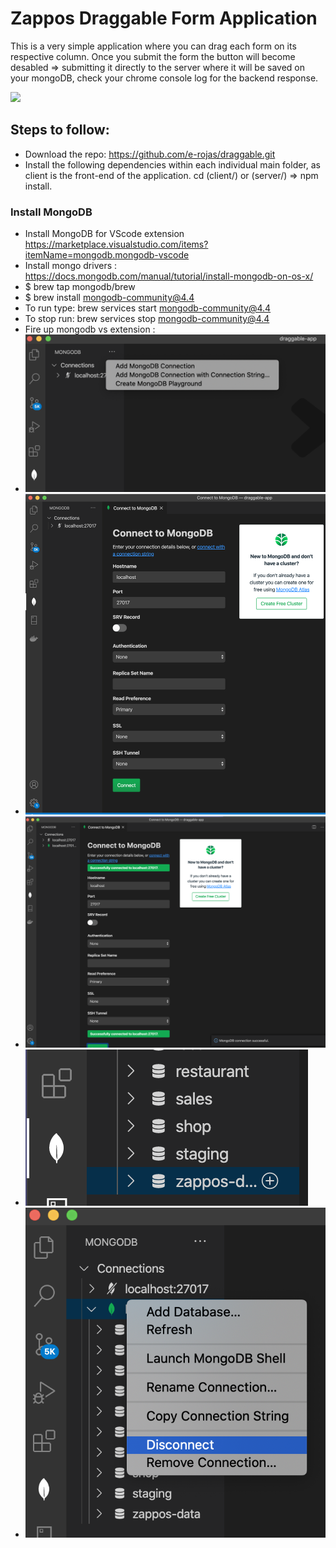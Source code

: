 # Zappos Draggable Form Application
This is a very simple application where you can drag each form on its respective column. Once you submit the form the button will become desabled => submitting it directly to the server where it will be saved on your mongoDB, check your chrome console log for the backend response.

![](https://github.com/e-rojas/draggable/blob/master/client/src/images/zappos-draggable-form-app.gif)

## Steps to follow:
* Download the repo: https://github.com/e-rojas/draggable.git
* Install the following dependencies within each individual main folder, as client is the front-end of the application. cd (client/) or (server/) => npm install. 

### Install MongoDB
* Install MongoDB for VScode extension https://marketplace.visualstudio.com/items?itemName=mongodb.mongodb-vscode
* Install mongo drivers : https://docs.mongodb.com/manual/tutorial/install-mongodb-on-os-x/
*   $ brew tap mongodb/brew
*   $ brew install mongodb-community@4.4
* To run type: brew services start mongodb-community@4.4
* To stop run: brew services stop mongodb-community@4.4
* Fire up mongodb vs extension :
* ![](https://github.com/e-rojas/draggable/blob/master/client/src/images/step-1.png)
* ![](https://github.com/e-rojas/draggable/blob/master/client/src/images/step-2.png)
* ![](https://github.com/e-rojas/draggable/blob/master/client/src/images/step-3.png)
* ![](https://github.com/e-rojas/draggable/blob/master/client/src/images/step-4.png)
* ![](https://github.com/e-rojas/draggable/blob/master/client/src/images/step-5.png)